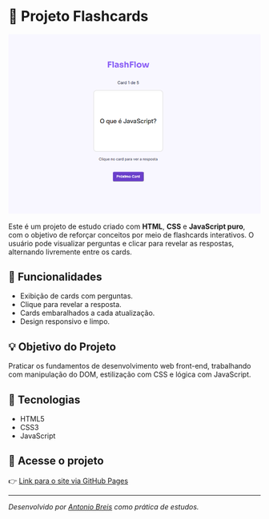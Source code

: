 # 🧠 Projeto Flashcards

![preview do projeto](./assets/preview.flashcards.png)

Este é um projeto de estudo criado com **HTML**, **CSS** e **JavaScript puro**, com o objetivo de reforçar conceitos por meio de flashcards interativos. O usuário pode visualizar perguntas e clicar para revelar as respostas, alternando livremente entre os cards.

## 🚀 Funcionalidades

- Exibição de cards com perguntas.
- Clique para revelar a resposta.
- Cards embaralhados a cada atualização.
- Design responsivo e limpo.

## 💡 Objetivo do Projeto

Praticar os fundamentos de desenvolvimento web front-end, trabalhando com manipulação do DOM, estilização com CSS e lógica com JavaScript.

## 📁 Tecnologias

- HTML5
- CSS3
- JavaScript

## 🔗 Acesse o projeto

👉 [Link para o site via GitHub Pages](https://antoniobreis.github.io/flashflow/)

---

*Desenvolvido por [Antonio Breis](https://github.com/antoniobreis) como prática de estudos.*